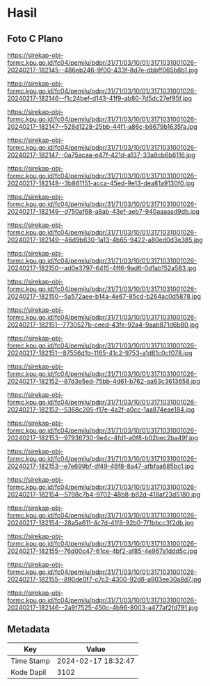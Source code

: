 # Hasil

## Foto C Plano

https://sirekap-obj-formc.kpu.go.id/fc04/pemilu/pdpr/31/71/03/10/01/3171031001026-20240217-182145--486eb246-9f00-433f-8d7e-dbbff065b8b1.jpg

https://sirekap-obj-formc.kpu.go.id/fc04/pemilu/pdpr/31/71/03/10/01/3171031001026-20240217-182146--f1c24bef-d143-41f9-ab80-7d5dc27ef95f.jpg

https://sirekap-obj-formc.kpu.go.id/fc04/pemilu/pdpr/31/71/03/10/01/3171031001026-20240217-182147--528d1228-25bb-44f1-a86c-b8679b1635fa.jpg

https://sirekap-obj-formc.kpu.go.id/fc04/pemilu/pdpr/31/71/03/10/01/3171031001026-20240217-182147--0a75acaa-e47f-421d-a137-33a8cb6b6116.jpg

https://sirekap-obj-formc.kpu.go.id/fc04/pemilu/pdpr/31/71/03/10/01/3171031001026-20240217-182148--3b861151-acca-45ed-9e13-dea81a9130f0.jpg

https://sirekap-obj-formc.kpu.go.id/fc04/pemilu/pdpr/31/71/03/10/01/3171031001026-20240217-182149--d750af68-a8ab-43ef-aeb7-940aaaaad9db.jpg

https://sirekap-obj-formc.kpu.go.id/fc04/pemilu/pdpr/31/71/03/10/01/3171031001026-20240217-182149--46d9b630-1a13-4b65-9422-a80ed0d3e385.jpg

https://sirekap-obj-formc.kpu.go.id/fc04/pemilu/pdpr/31/71/03/10/01/3171031001026-20240217-182150--ad0e3797-6415-4ff6-9ad6-0d1ab152a583.jpg

https://sirekap-obj-formc.kpu.go.id/fc04/pemilu/pdpr/31/71/03/10/01/3171031001026-20240217-182150--5a572aee-b14a-4e67-85cd-b264ac0d5878.jpg

https://sirekap-obj-formc.kpu.go.id/fc04/pemilu/pdpr/31/71/03/10/01/3171031001026-20240217-182151--7730527b-ceed-43fe-92a4-9aab871d6b80.jpg

https://sirekap-obj-formc.kpu.go.id/fc04/pemilu/pdpr/31/71/03/10/01/3171031001026-20240217-182151--87556d1b-1165-41c2-9753-a1d61c0cf078.jpg

https://sirekap-obj-formc.kpu.go.id/fc04/pemilu/pdpr/31/71/03/10/01/3171031001026-20240217-182152--87d3e5ed-75bb-4d61-b762-aa63c3613658.jpg

https://sirekap-obj-formc.kpu.go.id/fc04/pemilu/pdpr/31/71/03/10/01/3171031001026-20240217-182152--5368c205-f17e-4a2f-a0cc-1aa874eae184.jpg

https://sirekap-obj-formc.kpu.go.id/fc04/pemilu/pdpr/31/71/03/10/01/3171031001026-20240217-182153--97936730-9e4c-4fd1-a0f8-b02bec2ba49f.jpg

https://sirekap-obj-formc.kpu.go.id/fc04/pemilu/pdpr/31/71/03/10/01/3171031001026-20240217-182153--e7e699bf-df49-46f8-8a47-afbfaa685bc1.jpg

https://sirekap-obj-formc.kpu.go.id/fc04/pemilu/pdpr/31/71/03/10/01/3171031001026-20240217-182154--5798c7b4-9702-48b8-b92d-418af23d5180.jpg

https://sirekap-obj-formc.kpu.go.id/fc04/pemilu/pdpr/31/71/03/10/01/3171031001026-20240217-182154--28a5a611-4c7d-41f8-92b0-7f1bbcc3f2db.jpg

https://sirekap-obj-formc.kpu.go.id/fc04/pemilu/pdpr/31/71/03/10/01/3171031001026-20240217-182155--76d00c47-61ce-4bf2-af85-4e967a1ddd5c.jpg

https://sirekap-obj-formc.kpu.go.id/fc04/pemilu/pdpr/31/71/03/10/01/3171031001026-20240217-182155--890de0f7-c7c2-4300-92d8-a903ee30a8d7.jpg

https://sirekap-obj-formc.kpu.go.id/fc04/pemilu/pdpr/31/71/03/10/01/3171031001026-20240217-182146--2a9f7525-450c-4b96-8003-a477af2fd791.jpg


## Metadata

| Key        | Value               |
| ---------- | ------------------- |
| Time Stamp | 2024-02-17 18:32:47 |
| Kode Dapil | 3102                |



